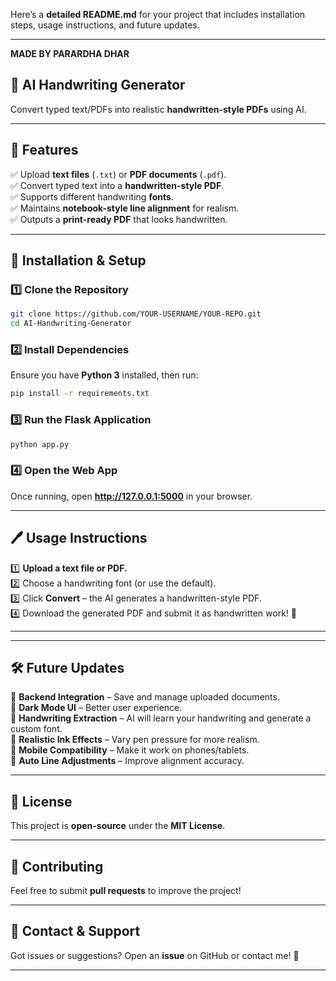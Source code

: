 Here’s a **detailed README.md** for your project that includes installation steps, usage instructions, and future updates.  

---
**MADE BY PARARDHA DHAR**

## **📌 AI Handwriting Generator**  
Convert typed text/PDFs into realistic **handwritten-style PDFs** using AI.  

 

---

## **🚀 Features**  
✅ Upload **text files** (`.txt`) or **PDF documents** (`.pdf`).  
✅ Convert typed text into a **handwritten-style PDF**.  
✅ Supports different handwriting **fonts**.  
✅ Maintains **notebook-style line alignment** for realism.  
✅ Outputs a **print-ready PDF** that looks handwritten.  

---

## **📌 Installation & Setup**  

### **1️⃣ Clone the Repository**  
```bash
git clone https://github.com/YOUR-USERNAME/YOUR-REPO.git
cd AI-Handwriting-Generator
```

### **2️⃣ Install Dependencies**  
Ensure you have **Python 3** installed, then run:  
```bash
pip install -r requirements.txt
```

### **3️⃣ Run the Flask Application**  
```bash
python app.py
```

### **4️⃣ Open the Web App**  
Once running, open **http://127.0.0.1:5000** in your browser.

---

## **🖊 Usage Instructions**  
1️⃣ **Upload a text file or PDF.**  
2️⃣ Choose a handwriting font (or use the default).  
3️⃣ Click **Convert** – the AI generates a handwritten-style PDF.  
4️⃣ Download the generated PDF and submit it as handwritten work! 📜  

---



---

## **🛠 Future Updates**  
🔹 **Backend Integration** – Save and manage uploaded documents.  
🔹 **Dark Mode UI** – Better user experience.  
🔹 **Handwriting Extraction** – AI will learn your handwriting and generate a custom font.  
🔹 **Realistic Ink Effects** – Vary pen pressure for more realism.  
🔹 **Mobile Compatibility** – Make it work on phones/tablets.  
🔹 **Auto Line Adjustments** – Improve alignment accuracy.  

---

## **📜 License**  
This project is **open-source** under the **MIT License**.  

---

## **🤝 Contributing**  
Feel free to submit **pull requests** to improve the project!  

---

## **📧 Contact & Support**  
Got issues or suggestions? Open an **issue** on GitHub or contact me! 🚀  

---

